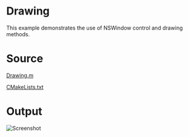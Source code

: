# Drawing

This example demonstrates the use of NSWindow control and drawing methods.

# Source

[Drawing.m](./Drawing.m)

[CMakeLists.txt](./CMakeLists.txt)

# Output

![Screenshot](../../../docs/Pictures/Drawing.png)
